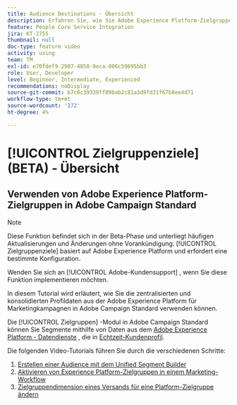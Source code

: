 ```yaml
---
title: Audience Destinations - Übersicht
description: Erfahren Sie, wie Sie Adobe Experience Platform-Zielgruppen in Adobe Campaign Standard verwenden.
feature: People Core Service Integration
jira: KT-2755
thumbnail: null
doc-type: feature video
activity: using
team: TM
exl-id: e70fdef9-2907-4858-9eca-006c59695bb3
role: User, Developer
level: Beginner, Intermediate, Experienced
recommendations: noDisplay
source-git-commit: b7c0c39339ff89bab2c81a3d9fd31f67b8ee4d71
workflow-type: tm+mt
source-wordcount: '172'
ht-degree: 4%

---
```


# [!UICONTROL Zielgruppenziele] (BETA) - Übersicht

## Verwenden von Adobe Experience Platform-Zielgruppen in Adobe Campaign Standard

>[!NOTE]
>
>Diese Funktion befindet sich in der Beta-Phase und unterliegt häufigen Aktualisierungen und Änderungen ohne Vorankündigung. [!UICONTROL Zielgruppenziele] basiert auf Adobe Experience Platform und erfordert eine bestimmte Konfiguration.
>
>Wenden Sie sich an [!UICONTROL Adobe-Kundensupport] , wenn Sie diese Funktion implementieren möchten.
>

In diesem Tutorial wird erläutert, wie Sie die zentralisierten und konsolidierten Profildaten aus der Adobe Experience Platform für Marketingkampagnen in Adobe Campaign Standard verwenden können.

Die [!UICONTROL Zielgruppen] -Modul in Adobe Campaign Standard können Sie Segmente mithilfe von Daten aus dem [Adobe Experience Platform - Datendienste](https://developer.adobe.com/apis/experienceplatform/home/services.html) , die in [Echtzeit-Kundenprofil](https://experienceleague.adobe.com/docs/platform-learn/tutorials/profiles/understanding-the-real-time-customer-profile.html?lang=en).

Die folgenden Video-Tutorials führen Sie durch die verschiedenen Schritte:

1. [Erstellen einer Audience mit dem Unified Segment Builder](/help/profiles-and-audiences/audience-destinations/creating-audiences-using-segment-builder.md)
2. [Aktivieren von Experience Platform-Zielgruppen in einem Marketing-Workflow](/help/profiles-and-audiences/audience-destinations/activating-aep-audiences.md)
3. [Zielgruppendimension eines Versands für eine Platform-Zielgruppe ändern](/help/profiles-and-audiences/audience-destinations/changing-targeting-dimension.md)
